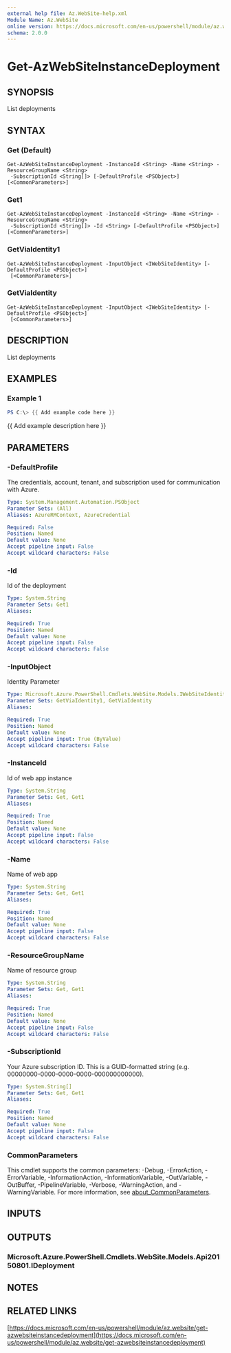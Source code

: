 ```yaml
---
external help file: Az.WebSite-help.xml
Module Name: Az.WebSite
online version: https://docs.microsoft.com/en-us/powershell/module/az.website/get-azwebsiteinstancedeployment
schema: 2.0.0
---
```


# Get-AzWebSiteInstanceDeployment

## SYNOPSIS
List deployments

## SYNTAX

### Get (Default)
```
Get-AzWebSiteInstanceDeployment -InstanceId <String> -Name <String> -ResourceGroupName <String>
 -SubscriptionId <String[]> [-DefaultProfile <PSObject>] [<CommonParameters>]
```

### Get1
```
Get-AzWebSiteInstanceDeployment -InstanceId <String> -Name <String> -ResourceGroupName <String>
 -SubscriptionId <String[]> -Id <String> [-DefaultProfile <PSObject>] [<CommonParameters>]
```

### GetViaIdentity1
```
Get-AzWebSiteInstanceDeployment -InputObject <IWebSiteIdentity> [-DefaultProfile <PSObject>]
 [<CommonParameters>]
```

### GetViaIdentity
```
Get-AzWebSiteInstanceDeployment -InputObject <IWebSiteIdentity> [-DefaultProfile <PSObject>]
 [<CommonParameters>]
```

## DESCRIPTION
List deployments

## EXAMPLES

### Example 1
```powershell
PS C:\> {{ Add example code here }}
```

{{ Add example description here }}

## PARAMETERS

### -DefaultProfile
The credentials, account, tenant, and subscription used for communication with Azure.

```yaml
Type: System.Management.Automation.PSObject
Parameter Sets: (All)
Aliases: AzureRMContext, AzureCredential

Required: False
Position: Named
Default value: None
Accept pipeline input: False
Accept wildcard characters: False
```

### -Id
Id of the deployment

```yaml
Type: System.String
Parameter Sets: Get1
Aliases:

Required: True
Position: Named
Default value: None
Accept pipeline input: False
Accept wildcard characters: False
```

### -InputObject
Identity Parameter

```yaml
Type: Microsoft.Azure.PowerShell.Cmdlets.WebSite.Models.IWebSiteIdentity
Parameter Sets: GetViaIdentity1, GetViaIdentity
Aliases:

Required: True
Position: Named
Default value: None
Accept pipeline input: True (ByValue)
Accept wildcard characters: False
```

### -InstanceId
Id of web app instance

```yaml
Type: System.String
Parameter Sets: Get, Get1
Aliases:

Required: True
Position: Named
Default value: None
Accept pipeline input: False
Accept wildcard characters: False
```

### -Name
Name of web app

```yaml
Type: System.String
Parameter Sets: Get, Get1
Aliases:

Required: True
Position: Named
Default value: None
Accept pipeline input: False
Accept wildcard characters: False
```

### -ResourceGroupName
Name of resource group

```yaml
Type: System.String
Parameter Sets: Get, Get1
Aliases:

Required: True
Position: Named
Default value: None
Accept pipeline input: False
Accept wildcard characters: False
```

### -SubscriptionId
Your Azure subscription ID.
This is a GUID-formatted string (e.g.
00000000-0000-0000-0000-000000000000).

```yaml
Type: System.String[]
Parameter Sets: Get, Get1
Aliases:

Required: True
Position: Named
Default value: None
Accept pipeline input: False
Accept wildcard characters: False
```

### CommonParameters
This cmdlet supports the common parameters: -Debug, -ErrorAction, -ErrorVariable, -InformationAction, -InformationVariable, -OutVariable, -OutBuffer, -PipelineVariable, -Verbose, -WarningAction, and -WarningVariable. For more information, see [about_CommonParameters](http://go.microsoft.com/fwlink/?LinkID=113216).

## INPUTS

## OUTPUTS

### Microsoft.Azure.PowerShell.Cmdlets.WebSite.Models.Api20150801.IDeployment
## NOTES

## RELATED LINKS

[https://docs.microsoft.com/en-us/powershell/module/az.website/get-azwebsiteinstancedeployment](https://docs.microsoft.com/en-us/powershell/module/az.website/get-azwebsiteinstancedeployment)

